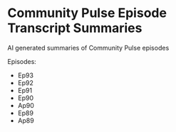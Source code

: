 # Community Pulse Episode Transcript Summaries

AI generated summaries of Community Pulse episodes

Episodes: 

- Ep93
- Ep92
- Ep91
- Ep90
- Ap90
- Ep89
- Ap89
